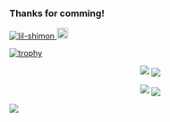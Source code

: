 ### Thanks for comming!

<!--
**lil-shimon/lil-shimon** is a ✨ _special_ ✨ repository because its `README.md` (this file) appears on your GitHub profile.

Here are some ideas to get you started:

- 🔭 I’m currently working on ...
- 🌱 I’m currently learning ...
- 👯 I’m looking to collaborate on ...
- 🤔 I’m looking for help with ...
- 💬 Ask me about ...
- 📫 How to reach me: ...
- 😄 Pronouns: ...
- ⚡ Fun fact: ...
-->

<p align="left"> 
  <a href="https://github.com/lil-shimon/lil-shimon/">
    <img src="https://komarev.com/ghpvc/?username=lil-shimon" alt="lil-shimon" />
  </a>
  <a href="https://github.com/lil-shimon">
    <img height="20" src="https://img.shields.io/github/followers/lil-shimon?label=follow&logo=github&style=flat" />
  </a>
</p>

[![trophy](https://github-profile-trophy.vercel.app/?username=lil-shimon&theme=buddhism&title=MultiLanguage,Joined2020,Commit,Repositories,PullRequest)](https://github.com/ryo-ma/github-profile-trophy)

<p align="center">
    <img src="https://github-readme-stats.vercel.app/api/top-langs/?username=lil-shimon&theme=radical&count_private=true&layout=compact&hide=javascript,html,css,shell,VBA,Vim Snippet,rudy,php,c,Dockerfile,Ruby,Blade,M4,Vim Script,Makefile,Jupyter Notebook,TeX,VCL,Jinja&langs_count=10" /> 
    <img align="center" src="https://github-profile-summary-cards.vercel.app/api/cards/most-commit-language?username=lil-shimon&theme=github_dark" />
</p>
<p align="center">
   <img src="https://github-readme-stats.vercel.app/api?username=lil-shimon&show_icons=true&count_private=true&theme=radical&hide=contribs&show_icons=true" />
   <img align="center" src="https://github-profile-summary-cards.vercel.app/api/cards/repos-per-language?username=lil-shimon&theme=github_dark" />
</p>

![](https://github-profile-summary-cards.vercel.app/api/cards/profile-details?username=lil-shimon&theme=github_dark)
